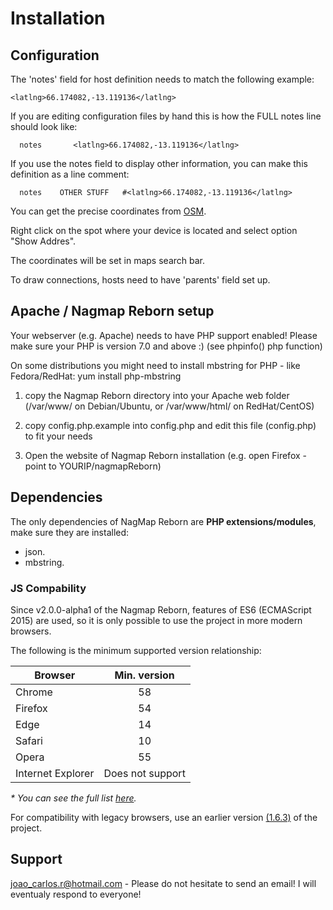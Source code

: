 # Installation

## Configuration

The 'notes' field for host definition needs to match the following example:
```
<latlng>66.174082,-13.119136</latlng>
```
If you are editing configuration files by hand this is how the FULL notes
line should look like:
```
  notes       <latlng>66.174082,-13.119136</latlng>
```
If you use the notes field to display other information, you can make this definition as a line comment:
```
  notes    OTHER STUFF   #<latlng>66.174082,-13.119136</latlng>
```

You can get the precise coordinates from [OSM](https://www.openstreetmap.org/).

Right click on the spot where your device is located and select option "Show Addres".

The coordinates will be set in maps search bar.

To draw connections, hosts need to have 'parents' field set up.

## Apache / Nagmap Reborn setup

Your webserver (e.g. Apache) needs to have PHP support enabled!
Please make sure your PHP is version 7.0 and above :) (see phpinfo() php function)

On some distributions you might need to install mbstring for PHP - like Fedora/RedHat:
yum install php-mbstring

1) copy the Nagmap Reborn directory into your Apache web folder
   (/var/www/ on Debian/Ubuntu, or /var/www/html/ on RedHat/CentOS)

2) copy config.php.example into config.php and edit this file (config.php)
   to fit your needs

3) Open the website of Nagmap Reborn installation
   (e.g. open Firefox - point to YOURIP/nagmapReborn)

## Dependencies
The only dependencies of NagMap Reborn are **PHP extensions/modules**, make sure they are installed:

* json.
* mbstring.

### JS Compability
Since v2.0.0-alpha1 of the Nagmap Reborn, features of ES6 (ECMAScript 2015) are used, so it is only possible to use the project in more modern browsers.

The following is the minimum supported version relationship:

| Browser | Min. version |
| -- | :--: |
| Chrome | 58 |
| Firefox | 54 |
| Edge | 14	|
| Safari | 10 |
| Opera | 55 |
| Internet Explorer | Does not support |

_* You can see the full list [here](http://kangax.github.io/compat-table/es6/)._

For compatibility with legacy browsers, use an earlier version [(1.6.3)](https://github.com/jocafamaka/nagmapReborn/releases/tag/v1.6.3) of the project.

## Support

joao_carlos.r@hotmail.com - Please do not hesitate to send an email!
I will eventualy respond to everyone!
